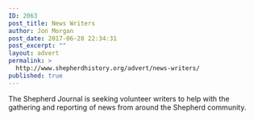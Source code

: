 ```yaml
---
ID: 2063
post_title: News Writers
author: Jon Morgan
post_date: 2017-06-28 22:34:31
post_excerpt: ""
layout: advert
permalink: >
  http://www.shepherdhistory.org/advert/news-writers/
published: true
---
```

The Shepherd Journal is seeking volunteer writers to help with the gathering and reporting of news from around the Shepherd community.
